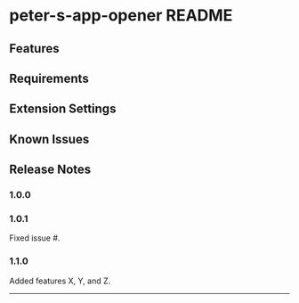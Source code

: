 # peter-s-app-opener README

## Features


## Requirements


## Extension Settings


## Known Issues


## Release Notes


### 1.0.0


### 1.0.1

Fixed issue #.

### 1.1.0

Added features X, Y, and Z.

---